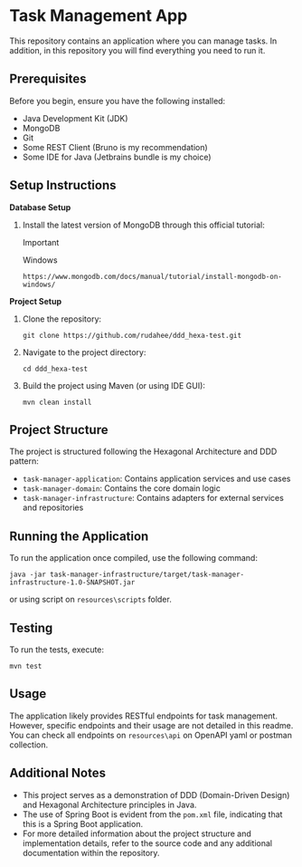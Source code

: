 
# Task Management App

This repository contains an application where you can manage tasks. 
In addition, in this repository you will find everything you need to run it.

## Prerequisites

Before you begin, ensure you have the following installed:

- Java Development Kit (JDK)
- MongoDB
- Git
- Some REST Client (Bruno is my recommendation)
- Some IDE for Java (Jetbrains bundle is my choice)

## Setup Instructions

**Database Setup**
1. Install the latest version of MongoDB through this official tutorial:

   > [!IMPORTANT]
   > Windows
   ```
   https://www.mongodb.com/docs/manual/tutorial/install-mongodb-on-windows/
   ```


**Project Setup**
1. Clone the repository:
   ```
   git clone https://github.com/rudahee/ddd_hexa-test.git
   ```

2. Navigate to the project directory:
   ```
   cd ddd_hexa-test
   ```

3. Build the project using Maven (or using IDE GUI):
   ```
   mvn clean install
   ```

## Project Structure

The project is structured following the Hexagonal Architecture and DDD pattern:

- `task-manager-application`: Contains application services and use cases
- `task-manager-domain`: Contains the core domain logic
- `task-manager-infrastructure`: Contains adapters for external services and repositories

## Running the Application

To run the application once compiled, use the following command:
```
java -jar task-manager-infrastructure/target/task-manager-infrastructure-1.0-SNAPSHOT.jar
```
or using script on `resources\scripts` folder.

## Testing

To run the tests, execute:

```
mvn test
```

## Usage

The application likely provides RESTful endpoints for task management. However, specific endpoints and their usage 
are not detailed in this readme. You can check all endpoints on `resources\api` on OpenAPI yaml or postman collection.

## Additional Notes

- This project serves as a demonstration of DDD (Domain-Driven Design) and Hexagonal Architecture principles in Java.
- The use of Spring Boot is evident from the `pom.xml` file, indicating that this is a Spring Boot application.
- For more detailed information about the project structure and implementation details, 
refer to the source code and any additional documentation within the repository.

